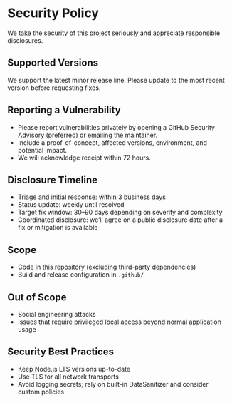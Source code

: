 # Security Policy

We take the security of this project seriously and appreciate responsible disclosures.

## Supported Versions

We support the latest minor release line. Please update to the most recent version before requesting fixes.

## Reporting a Vulnerability

- Please report vulnerabilities privately by opening a GitHub Security Advisory (preferred) or emailing the maintainer.
- Include a proof-of-concept, affected versions, environment, and potential impact.
- We will acknowledge receipt within 72 hours.

## Disclosure Timeline

- Triage and initial response: within 3 business days
- Status update: weekly until resolved
- Target fix window: 30–90 days depending on severity and complexity
- Coordinated disclosure: we’ll agree on a public disclosure date after a fix or mitigation is available

## Scope

- Code in this repository (excluding third-party dependencies)
- Build and release configuration in `.github/`

## Out of Scope

- Social engineering attacks
- Issues that require privileged local access beyond normal application usage

## Security Best Practices

- Keep Node.js LTS versions up-to-date
- Use TLS for all network transports
- Avoid logging secrets; rely on built-in DataSanitizer and consider custom policies
